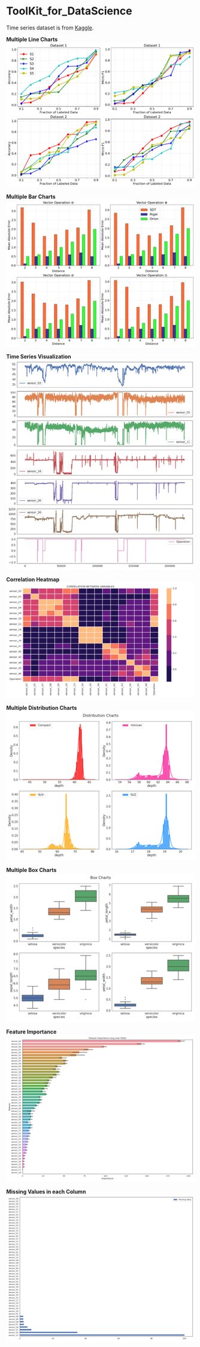 # ToolKit_for_DataScience

Time series dataset is from [Kaggle](https://www.kaggle.com/datasets/nphantawee/pump-sensor-data). 




**Multiple Line Charts**
![plot](./charts/line_chart3.png)

**Multiple Bar Charts**
![plot](./charts/bar_chart.png)





**Time Series Visualization**
![plot](./charts/0.png)


**Correlation Heatmap**
![plot](./charts/corr5.png)

**Multiple Distribution Charts**
![plot](./charts/dist_chart.png)

**Multiple Box Charts**
![plot](./charts/boxchart.png)



**Feature Importance**
![plot](./charts/imp.png)

**Missing Values in each Column**
![plot](./charts/miss.png)

